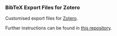 ### BibTeX Export Files for Zotero

Customised export files for [Zotero](http://zotero.org).

Further instructions can be found in [this repository](https://github.com/commonman/zotero-bibtex-sb#roll-your-own).
